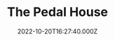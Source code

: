 ---
date: 2022-10-20T16:27:40.000Z
title: The Pedal House
latitude: 52.043762
longitude: 0.953813
url: http://www.thepedalhouse.co.uk
category: checkin
---